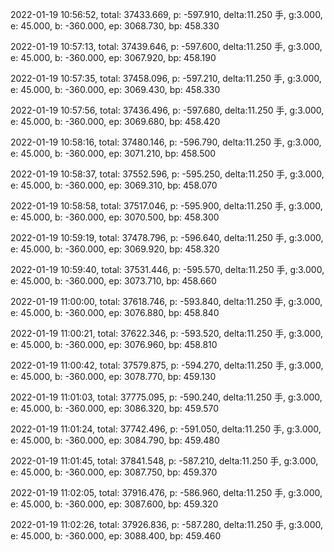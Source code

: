 2022-01-19 10:56:52, total: 37433.669, p: -597.910, delta:11.250 手, g:3.000, e: 45.000, b: -360.000, ep: 3068.730, bp: 458.330

2022-01-19 10:57:13, total: 37439.646, p: -597.600, delta:11.250 手, g:3.000, e: 45.000, b: -360.000, ep: 3067.920, bp: 458.190

2022-01-19 10:57:35, total: 37458.096, p: -597.210, delta:11.250 手, g:3.000, e: 45.000, b: -360.000, ep: 3069.430, bp: 458.330

2022-01-19 10:57:56, total: 37436.496, p: -597.680, delta:11.250 手, g:3.000, e: 45.000, b: -360.000, ep: 3069.680, bp: 458.420

2022-01-19 10:58:16, total: 37480.146, p: -596.790, delta:11.250 手, g:3.000, e: 45.000, b: -360.000, ep: 3071.210, bp: 458.500

2022-01-19 10:58:37, total: 37552.596, p: -595.250, delta:11.250 手, g:3.000, e: 45.000, b: -360.000, ep: 3069.310, bp: 458.070

2022-01-19 10:58:58, total: 37517.046, p: -595.900, delta:11.250 手, g:3.000, e: 45.000, b: -360.000, ep: 3070.500, bp: 458.300

2022-01-19 10:59:19, total: 37478.796, p: -596.640, delta:11.250 手, g:3.000, e: 45.000, b: -360.000, ep: 3069.920, bp: 458.320

2022-01-19 10:59:40, total: 37531.446, p: -595.570, delta:11.250 手, g:3.000, e: 45.000, b: -360.000, ep: 3073.710, bp: 458.660

2022-01-19 11:00:00, total: 37618.746, p: -593.840, delta:11.250 手, g:3.000, e: 45.000, b: -360.000, ep: 3076.880, bp: 458.840

2022-01-19 11:00:21, total: 37622.346, p: -593.520, delta:11.250 手, g:3.000, e: 45.000, b: -360.000, ep: 3076.960, bp: 458.810

2022-01-19 11:00:42, total: 37579.875, p: -594.270, delta:11.250 手, g:3.000, e: 45.000, b: -360.000, ep: 3078.770, bp: 459.130

2022-01-19 11:01:03, total: 37775.095, p: -590.240, delta:11.250 手, g:3.000, e: 45.000, b: -360.000, ep: 3086.320, bp: 459.570

2022-01-19 11:01:24, total: 37742.496, p: -591.050, delta:11.250 手, g:3.000, e: 45.000, b: -360.000, ep: 3084.790, bp: 459.480

2022-01-19 11:01:45, total: 37841.548, p: -587.210, delta:11.250 手, g:3.000, e: 45.000, b: -360.000, ep: 3087.750, bp: 459.370

2022-01-19 11:02:05, total: 37916.476, p: -586.960, delta:11.250 手, g:3.000, e: 45.000, b: -360.000, ep: 3087.600, bp: 459.320

2022-01-19 11:02:26, total: 37926.836, p: -587.280, delta:11.250 手, g:3.000, e: 45.000, b: -360.000, ep: 3088.400, bp: 459.460